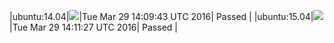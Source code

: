 |ubuntu:14.04|![](https://cdn.rawgit.com/Neilpang/letest/master/status/ubuntu-14.04.svg?1459260583)|Tue Mar 29 14:09:43 UTC 2016| Passed |
|ubuntu:15.04|![](https://cdn.rawgit.com/Neilpang/letest/master/status/ubuntu-15.04.svg?1459260687)|Tue Mar 29 14:11:27 UTC 2016| Passed |

